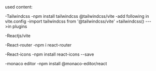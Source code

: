 used content:

  -Tailwindcss
      -npm install tailwindcss @tailwindcss/vite
      -add following in vite.config
          -import tailwindcss from '@tailwindcss/vite'
          =tailwindcss() --->in plugins

          
  -Reactjs/vite

  
  -React-router
      -npm i react-router

      
  -React-icons
    -npm install react-icons --save

-monaco editor
  -npm install @monaco-editor/react
